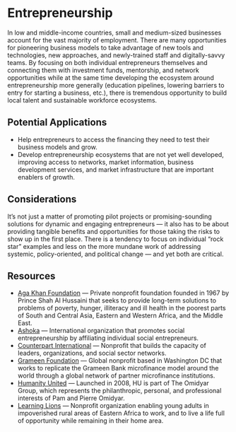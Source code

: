 # Entrepreneurship

In low and middle-income countries, small and medium-sized businesses account for the vast majority of employment. There are many opportunities for pioneering business models to take advantage of new tools and technologies, new approaches, and newly-trained staff and digitally-savvy teams. By focusing on both individual entrepreneurs themselves and connecting them with investment funds, mentorship, and network opportunities while at the same time developing the ecosystem around entrepreneurship more generally (education pipelines, lowering barriers to entry for starting a business, etc.), there is tremendous opportunity to build local talent and sustainable workforce ecosystems.

## Potential Applications

- Help entrepreneurs to access the financing they need to test their business models and grow.
- Develop entrepreneurship ecosystems that are not yet well developed, improving access to networks, market information, business development services, and market infrastructure that are important enablers of growth.

## Considerations

It’s not just a matter of promoting pilot projects or promising-sounding solutions for dynamic and engaging entrepreneurs — it also has to be about providing tangible benefits and opportunities for those taking the risks to show up in the first place. There is a tendency to focus on individual “rock star” examples and less on the more mundane work of addressing systemic, policy-oriented, and political change — and yet both are critical.

## Resources

- [Aga Khan Foundation](https://www.akdn.org) — Private nonprofit foundation founded in 1967 by Prince Shah Al Hussaini that seeks to provide long-term solutions to problems of poverty, hunger, illiteracy and ill health in the poorest parts of South and Central Asia, Eastern and Western Africa, and the Middle East.
- [Ashoka](https://ashoka.org) — International organization that promotes social  entrepreneurship by affiliating individual social entrepreneurs.
- [Counterpart International](https://counterpart.org) — Nonprofit that builds the capacity of leaders, organizations, and social sector networks.
- [Grameen Foundation](https://grameenfoundation.com) — Global nonprofit based in Washington DC that works to replicate the Grameen Bank microfinance model around the world through a global network of partner microfinance institutions.
- [Humanity United](https://humanityunited.org) — Launched in 2008, HU is part of The Omidyar Group, which represents the philanthropic, personal, and professional interests of Pam and Pierre Omidyar.
- [Learning Lions](http://learninglions.com) — Nonprofit organization enabling young adults in impoverished rural areas of Eastern Africa to work, and to live a life full of opportunity while remaining in their home area.
